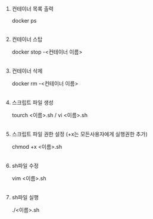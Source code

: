 1. 컨테이너 목록 출력

      docker ps
<br/><br/>

2. 컨테이너 스탑

    docker stop -<컨테이너 이름>
<br/><br/>

3. 컨테이너 삭제

    docker rm -<컨테이너 이름>
<br/><br/>

4. 스크립트 파일 생성

    tourch <이름>.sh / vi <이름>.sh
<br/><br/>

5. 스크립트 파일 권한 설정 (+x는 모든사용자에게 실행권한 추가)

    chmod +x <이름>.sh
<br/><br/>

6. sh파일 수정

    vim <이름>.sh
<br/><br/>

7. sh파일 실행

    ./<이름>.sh
<br/><br/>

